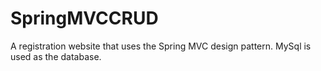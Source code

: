 # SpringMVCCRUD
A registration website that uses the Spring MVC design pattern.
MySql is used as the database. 
